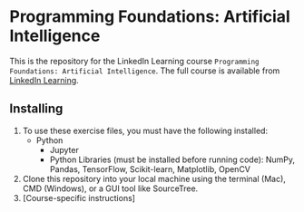 # Programming Foundations: Artificial Intelligence
This is the repository for the LinkedIn Learning course `Programming Foundations: Artificial Intelligence`. The full course is available from [LinkedIn Learning][lil-course-url].

## Installing
1. To use these exercise files, you must have the following installed:
	- Python
        - Jupyter
        - Python Libraries (must be installed before running code): NumPy, Pandas, TensorFlow, Scikit-learn, Matplotlib, OpenCV
2. Clone this repository into your local machine using the terminal (Mac), CMD (Windows), or a GUI tool like SourceTree.
3. [Course-specific instructions]


[0]: # (Replace these placeholder URLs with actual course URLs)

[lil-course-url]: https://www.linkedin.com/learning/
[lil-thumbnail-url]: http://

